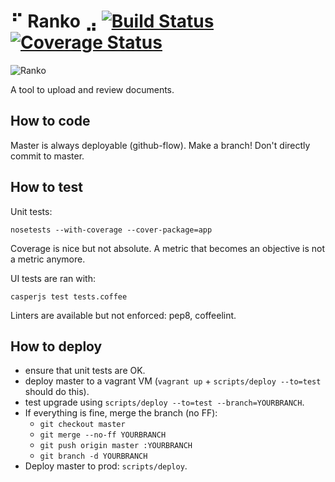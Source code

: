 # ⠋ Ranko ⣠ [![Build Status](https://secure.travis-ci.org/cloverfeed/ranko.png)](http://travis-ci.org/cloverfeed/ranko) [![Coverage Status](https://coveralls.io/repos/cloverfeed/ranko/badge.png)](https://coveralls.io/r/cloverfeed/ranko)

![Ranko](http://us.tintin.com/wp-content/uploads/2011/09/characters-ranko-the-gorilla-sm.jpg)

A tool to upload and review documents.

## How to code

Master is always deployable (github-flow).
Make a branch! Don't directly commit to master.

## How to test

Unit tests:

    nosetests --with-coverage --cover-package=app

Coverage is nice but not absolute. A metric that becomes an objective is not a
metric anymore.

UI tests are ran with:

    casperjs test tests.coffee

Linters are available but not enforced: pep8, coffeelint.

## How to deploy

  - ensure that unit tests are OK.
  - deploy master to a vagrant VM (`vagrant up` + `scripts/deploy --to=test` should do this).
  - test upgrade using `scripts/deploy --to=test --branch=YOURBRANCH`.
  - If everything is fine, merge the branch (no FF):
    - `git checkout master`
    - `git merge --no-ff YOURBRANCH`
    - `git push origin master :YOURBRANCH`
    - `git branch -d YOURBRANCH`
  - Deploy master to prod: `scripts/deploy`.
